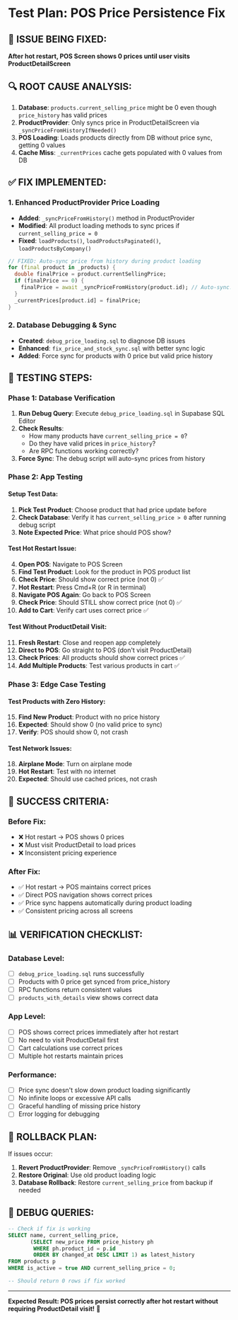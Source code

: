 # Test Plan: POS Price Persistence Fix

## 🐛 ISSUE BEING FIXED:
**After hot restart, POS Screen shows 0 prices until user visits ProductDetailScreen**

## 🔍 ROOT CAUSE ANALYSIS:
1. **Database**: `products.current_selling_price` might be 0 even though `price_history` has valid prices
2. **ProductProvider**: Only syncs price in ProductDetailScreen via `_syncPriceFromHistoryIfNeeded()`
3. **POS Loading**: Loads products directly from DB without price sync, getting 0 values
4. **Cache Miss**: `_currentPrices` cache gets populated with 0 values from DB

## ✅ FIX IMPLEMENTED:

### **1. Enhanced ProductProvider Price Loading**
- **Added**: `_syncPriceFromHistory()` method in ProductProvider
- **Modified**: All product loading methods to sync prices if `current_selling_price = 0`
- **Fixed**: `loadProducts()`, `loadProductsPaginated()`, `loadProductsByCompany()`

```dart
// FIXED: Auto-sync price from history during product loading
for (final product in _products) {
  double finalPrice = product.currentSellingPrice;
  if (finalPrice == 0) {
    finalPrice = await _syncPriceFromHistory(product.id); // Auto-sync!
  }
  _currentPrices[product.id] = finalPrice;
}
```

### **2. Database Debugging & Sync**
- **Created**: `debug_price_loading.sql` to diagnose DB issues
- **Enhanced**: `fix_price_and_stock_sync.sql` with better sync logic
- **Added**: Force sync for products with 0 price but valid price history

## 🧪 TESTING STEPS:

### **Phase 1: Database Verification**
1. **Run Debug Query**: Execute `debug_price_loading.sql` in Supabase SQL Editor
2. **Check Results**: 
   - How many products have `current_selling_price = 0`?
   - Do they have valid prices in `price_history`?
   - Are RPC functions working correctly?
3. **Force Sync**: The debug script will auto-sync prices from history

### **Phase 2: App Testing**

#### **Setup Test Data:**
1. **Pick Test Product**: Choose product that had price update before
2. **Check Database**: Verify it has `current_selling_price > 0` after running debug script
3. **Note Expected Price**: What price should POS show?

#### **Test Hot Restart Issue:**
4. **Open POS**: Navigate to POS Screen
5. **Find Test Product**: Look for the product in POS product list
6. **Check Price**: Should show correct price (not 0) ✅
7. **Hot Restart**: Press Cmd+R (or R in terminal) 
8. **Navigate POS Again**: Go back to POS Screen
9. **Check Price**: Should STILL show correct price (not 0) ✅
10. **Add to Cart**: Verify cart uses correct price ✅

#### **Test Without ProductDetail Visit:**
11. **Fresh Restart**: Close and reopen app completely
12. **Direct to POS**: Go straight to POS (don't visit ProductDetail)
13. **Check Prices**: All products should show correct prices ✅
14. **Add Multiple Products**: Test various products in cart ✅

### **Phase 3: Edge Case Testing**

#### **Test Products with Zero History:**
15. **Find New Product**: Product with no price history
16. **Expected**: Should show 0 (no valid price to sync)
17. **Verify**: POS should show 0, not crash

#### **Test Network Issues:**
18. **Airplane Mode**: Turn on airplane mode
19. **Hot Restart**: Test with no internet
20. **Expected**: Should use cached prices, not crash

## 🎯 SUCCESS CRITERIA:

### **Before Fix:**
- ❌ Hot restart → POS shows 0 prices
- ❌ Must visit ProductDetail to load prices
- ❌ Inconsistent pricing experience

### **After Fix:**
- ✅ Hot restart → POS maintains correct prices
- ✅ Direct POS navigation shows correct prices
- ✅ Price sync happens automatically during product loading
- ✅ Consistent pricing across all screens

## 📊 VERIFICATION CHECKLIST:

### **Database Level:**
- [ ] `debug_price_loading.sql` runs successfully
- [ ] Products with 0 price get synced from price_history
- [ ] RPC functions return consistent values
- [ ] `products_with_details` view shows correct data

### **App Level:**
- [ ] POS shows correct prices immediately after hot restart
- [ ] No need to visit ProductDetail first
- [ ] Cart calculations use correct prices
- [ ] Multiple hot restarts maintain prices

### **Performance:**
- [ ] Price sync doesn't slow down product loading significantly
- [ ] No infinite loops or excessive API calls
- [ ] Graceful handling of missing price history
- [ ] Error logging for debugging

## 🚨 ROLLBACK PLAN:

If issues occur:
1. **Revert ProductProvider**: Remove `_syncPriceFromHistory()` calls
2. **Restore Original**: Use old product loading logic
3. **Database Rollback**: Restore `current_selling_price` from backup if needed

## 📝 DEBUG QUERIES:

```sql
-- Check if fix is working
SELECT name, current_selling_price, 
       (SELECT new_price FROM price_history ph 
        WHERE ph.product_id = p.id 
        ORDER BY changed_at DESC LIMIT 1) as latest_history
FROM products p 
WHERE is_active = true AND current_selling_price = 0;

-- Should return 0 rows if fix worked
```

---
**Expected Result: POS prices persist correctly after hot restart without requiring ProductDetail visit!** 🎯